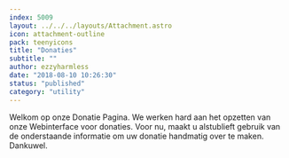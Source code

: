 ```yaml
---
index: 5009
layout: ../../../layouts/Attachment.astro
icon: attachment-outline
pack: teenyicons
title: "Donaties"
subtitle: ""
author: ezzyharmless
date: "2018-08-10 10:26:30"
status: "published"
category: "utility"
---
```


Welkom op onze Donatie Pagina. We werken hard aan het opzetten van onze Webinterface voor donaties. Voor nu, maakt u alstublieft gebruik van de onderstaande informatie om uw donatie handmatig over te maken. Dankuwel.